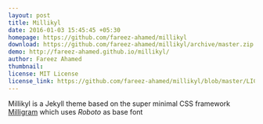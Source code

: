 ```yaml
---
layout: post
title: Millikyl
date: 2016-01-03 15:45:45 +05:30
homepage: https://github.com/fareez-ahamed/millikyl
download: https://github.com/fareez-ahamed/millikyl/archive/master.zip
demo: http://fareez-ahamed.github.io/millikyl/
author: Fareez Ahamed
thumbnail: 
license: MIT License
license_link: https://github.com/fareez-ahamed/millikyl/blob/master/LICENSE.TXT
---
```

Millikyl is a Jekyll theme based on the super minimal CSS framework [Milligram](https://github.com/milligram/milligram) which uses *Roboto* as base font